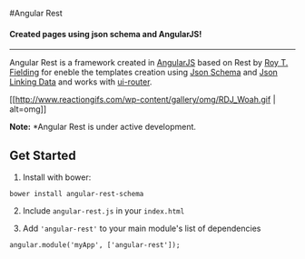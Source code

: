 #Angular Rest

#### Created pages using json schema and AngularJS!
---

Angular Rest is a framework created in [AngularJS](http://angularjs.org) based on Rest by [Roy T. Fielding](https://www.ics.uci.edu/~fielding/pubs/dissertation/top.htm) for eneble the templates creation using [Json Schema](json-schema.org) and [Json Linking Data](http://json-ld.org/) and works with [ui-router](https://github.com/angular-ui/ui-router).

[[http://www.reactiongifs.com/wp-content/gallery/omg/RDJ_Woah.gif | alt=omg]]

**Note:** *Angular Rest is under active development.

## Get Started

1. Install with bower:

```
bower install angular-rest-schema
```

2. Include `angular-rest.js` in your `index.html`

3. Add `'angular-rest'` to your main module's list of dependencies
```
angular.module('myApp', ['angular-rest']);
```